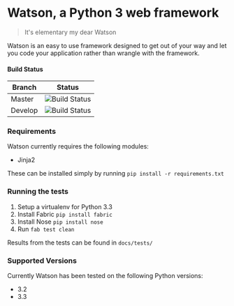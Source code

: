 # Watson, a Python 3 web framework

> It's elementary my dear Watson

Watson is an easy to use framework designed to get out of your way and let you code your application rather than wrangle with the framework.

#### Build Status

Branch | Status
------------ | -------------
Master | ![Build Status](https://api.travis-ci.org/simoncoulton/watson.png?branch=master "Build Status")
Develop | ![Build Status](https://api.travis-ci.org/simoncoulton/watson.png?branch=develop)

### Requirements

Watson currently requires the following modules:

* Jinja2

These can be installed simply by running `pip install -r requirements.txt`

### Running the tests

1. Setup a virtualenv for Python 3.3
2. Install Fabric `pip install fabric` 
3. Install Nose `pip install nose`
3. Run `fab test clean`

Results from the tests can be found in `docs/tests/`

### Supported Versions
Currently Watson has been tested on the following Python versions:

* 3.2
* 3.3



